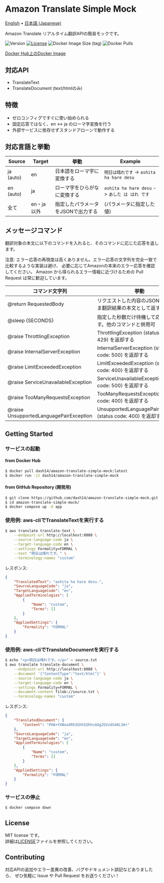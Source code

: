 # Amazon Translate Simple Mock

[English](./README.md) •
[日本語 (Japanese)](./README.ja.md)

Amazon Translate リアルタイム翻訳APIの簡易モックです。

![Version](https://img.shields.io/badge/dynamic/toml?url=https%3A%2F%2Fraw.githubusercontent.com%2Fdash14%2Famazon-translate-simple-mock%2Fmain%2Fpyproject.toml&query=%24.tool.poetry.version&label=version)
[![License](https://img.shields.io/github/license/dash14/amazon-translate-simple-mock)](./LICENSE)
![Docker Image Size (tag)](https://img.shields.io/docker/image-size/dash14/amazon-translate-simple-mock/latest)
![Docker Pulls](https://img.shields.io/docker/pulls/dash14/amazon-translate-simple-mock)

[Docker Hub上のDocker Image](https://hub.docker.com/r/dash14/amazon-translate-simple-mock)

## 対応API
* TranslateText
* TranslateDocument (text/htmlのみ)

## 特徴
* ゼロコンフィグですぐに使い始められる
* 固定応答ではなく、en <-> ja のローマ字変換を行う
* 外部サービスに依存せずスタンドアローンで動作する

## 対応言語と挙動

| Source | Target | 挙動 | Example |
| ------ | ------ | --- | ------- |
| ja (auto) | en | 日本語をローマ字に変換する | `明日は晴れです` -> `ashita ha hare desu` |
| en (auto) | ja | ローマ字をひらがなに変換する | `ashita ha hare desu` -> `あした は はれ です` |
| 全て | en・ja以外 | 指定したパラメータをJSONで出力する | (パラメータに指定した値) |

## メッセージコマンド

翻訳対象の本文に以下のコマンドを入れると、そのコマンドに応じた応答を返します。

注意: エラー応答の再現度は高くありません。エラー応答の文字列を完全一致で比較するような実装は避け、
必要に応じてAmazonの本来のエラー応答を確認してください。
Amazon から得られるエラー情報に近づけるための Pull Request は常に歓迎しています。

| コマンド文字列 | 挙動 |
| ------------ | --- |
| @return RequestedBody | リクエストした内容のJSONをそのまま翻訳結果の本文として返す |
| @sleep {SECONDS} | 指定した秒数だけ待機して応答を返す。他のコマンドと併用可 |
| @raise ThrottlingException | ThrottlingException (status code: 429) を返却する |
| @raise InternalServerException | InternalServerException (status code: 500) を返却する |
| @raise LimitExceededException | LimitExceededException (status code: 400) を返却する |
| @raise ServiceUnavailableException | ServiceUnavailableException (status code: 500) を返却する |
| @raise TooManyRequestsException | TooManyRequestsException (status code: 400) を返却する |
| @raise UnsupportedLanguagePairException | UnsupportedLanguagePairException (status code: 400) を返却する |

## Getting Started

### サービスの起動

#### from Docker Hub

```sh
$ docker pull dash14/amazon-translate-simple-mock:latest
$ docker run -it dash14/amazon-translate-simple-mock
```

#### from GitHub Repository (開発用)

```sh
$ git clone https://github.com/dash14/amazon-translate-simple-mock.git
$ cd amazon-translate-simple-mock/
$ docker compose up -d app
```

### 使用例: aws-cliでTranslateTextを実行する

```sh
$ aws translate translate-text \
    --endpoint-url http://localhost:8080 \
    --source-language-code ja \
    --target-language-code en \
    --settings Formality=FORMAL \
    --text "明日は晴れです。" \
    --terminology-names "custom"
```

レスポンス:

```json
{
    "TranslatedText": "ashita ha hare desu.",
    "SourceLanguageCode": "ja",
    "TargetLanguageCode": "en",
    "AppliedTerminologies": [
        {
            "Name": "custom",
            "Terms": []
        }
    ],
    "AppliedSettings": {
        "Formality": "FORMAL"
    }
}
```

### 使用例: aws-cliでTranslateDocumentを実行する

```sh
$ echo "<p>明日は晴れです。</p>" > source.txt
$ aws translate translate-document \
    --endpoint-url http://localhost:8080 \
    --document '{"ContentType":"text/html"}' \
    --source-language-code ja \
    --target-language-code en \
    --settings Formality=FORMAL \
    --document-content fileb://source.txt \
    --terminology-names "custom"
```

レスポンス:

```json
{
    "TranslatedDocument": {
        "Content": "PHA+YXNoaXRhIGhhIGhhcmUgZGVzdS48L3A+"
    },
    "SourceLanguageCode": "ja",
    "TargetLanguageCode": "en",
    "AppliedTerminologies": [
        {
            "Name": "custom",
            "Terms": []
        }
    ],
    "AppliedSettings": {
        "Formality": "FORMAL"
    }
}
```

### サービスの停止

```sh
$ docker compose down
```


## License

MIT license です。  
詳細は[LICENSE](./LICENSE)ファイルを参照してください。

## Contributing

対応APIの追加やエラー差異の改善、バグやドキュメント誤記などありましたら、
ぜひ気軽に Issue や Pull Request をお送りください！
